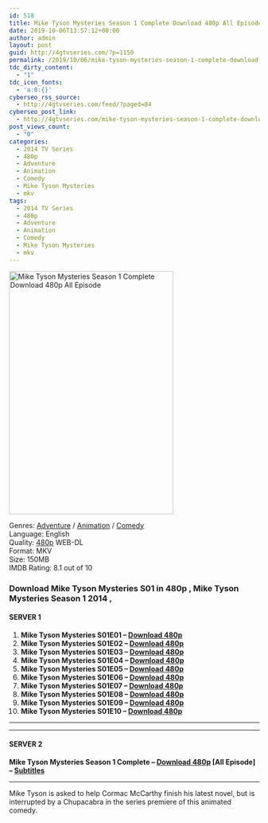 ```yaml
---
id: 518
title: Mike Tyson Mysteries Season 1 Complete Download 480p All Episode
date: 2019-10-06T13:57:12+00:00
author: admin
layout: post
guid: http://4gtvseries.com/?p=1150
permalink: /2019/10/06/mike-tyson-mysteries-season-1-complete-download-480p-all-episode-2/
tdc_dirty_content:
  - "1"
tdc_icon_fonts:
  - 'a:0:{}'
cyberseo_rss_source:
  - http://4gtvseries.com/feed/?paged=84
cyberseo_post_link:
  - http://4gtvseries.com/mike-tyson-mysteries-season-1-complete-download-480p-all-episode/
post_views_count:
  - "0"
categories:
  - 2014 TV Series
  - 480p
  - Adventure
  - Animation
  - Comedy
  - Mike Tyson Mysteries
  - mkv
tags:
  - 2014 TV Series
  - 480p
  - Adventure
  - Animation
  - Comedy
  - Mike Tyson Mysteries
  - mkv
---
```

<img loading="lazy" class="aligncenter" src="https://2.bp.blogspot.com/-8Iv5pSZiBsc/XZnydnSA67I/AAAAAAAAAX4/QLsdczjz_DIBrXVlmNqs13YhGyzK63pawCK4BGAYYCw/s1600/Mike%2BTyson%2BMysteries%2BSeason%2B1.jpg" alt="Mike Tyson Mysteries Season 1 Complete Download 480p All Episode" width="330" height="488" />

Genres: <a href="http://4gtvseries.com/tag/adventure/" data-wpel-link="internal">Adventure</a> / <a href="http://4gtvseries.com/tag/animation/" data-wpel-link="internal">Animation</a> / <a href="http://4gtvseries.com/tag/comedy/" data-wpel-link="internal">Comedy</a>  
Language: English  
Quality:&nbsp;<a href="http://4gtvseries.com/tag/480p/" data-wpel-link="internal">480p</a> WEB-DL  
Format: MKV  
Size: 150MB  
IMDB Rating: 8.1 out of 10

### **Download Mike Tyson Mysteries S01 in 480p , Mike Tyson Mysteries Season 1 2014 ,&nbsp;**

#### <span><strong>SERVER 1</strong></span>

  1. **Mike Tyson Mysteries S01E01 – <a href="http://slink.dl480p.xyz/sMDY9" data-wpel-link="external" target="_blank" rel="nofollow external noopener noreferrer" class="wpel-icon-left"><i class="wpel-icon fa fa-download" aria-hidden="true"></i>Download 480p</a>**
  2. **Mike Tyson Mysteries S01E02 – <a href="http://slink.dl480p.xyz/paCL8ic" data-wpel-link="external" target="_blank" rel="nofollow external noopener noreferrer" class="wpel-icon-left"><i class="wpel-icon fa fa-download" aria-hidden="true"></i>Download 480p</a>**
  3. **Mike Tyson Mysteries S01E03 – <a href="http://slink.dl480p.xyz/b0BE5ud" data-wpel-link="external" target="_blank" rel="nofollow external noopener noreferrer" class="wpel-icon-left"><i class="wpel-icon fa fa-download" aria-hidden="true"></i>Download 480p</a>**
  4. **Mike Tyson Mysteries S01E04 – <a href="http://slink.dl480p.xyz/ZIJymMA" data-wpel-link="external" target="_blank" rel="nofollow external noopener noreferrer" class="wpel-icon-left"><i class="wpel-icon fa fa-download" aria-hidden="true"></i>Download 480p</a>**
  5. **Mike Tyson Mysteries S01E05 – <a href="http://slink.dl480p.xyz/Pvkr1p" data-wpel-link="external" target="_blank" rel="nofollow external noopener noreferrer" class="wpel-icon-left"><i class="wpel-icon fa fa-download" aria-hidden="true"></i>Download 480p</a>**
  6. **Mike Tyson Mysteries S01E06 – <a href="http://slink.dl480p.xyz/UC4Qoc" data-wpel-link="external" target="_blank" rel="nofollow external noopener noreferrer" class="wpel-icon-left"><i class="wpel-icon fa fa-download" aria-hidden="true"></i>Download 480p</a>**
  7. **Mike Tyson Mysteries S01E07 – <a href="http://slink.dl480p.xyz/2AqVXa" data-wpel-link="external" target="_blank" rel="nofollow external noopener noreferrer" class="wpel-icon-left"><i class="wpel-icon fa fa-download" aria-hidden="true"></i>Download 480p</a>**
  8. **Mike Tyson Mysteries S01E08 – <a href="http://slink.dl480p.xyz/FR7G2" data-wpel-link="external" target="_blank" rel="nofollow external noopener noreferrer" class="wpel-icon-left"><i class="wpel-icon fa fa-download" aria-hidden="true"></i>Download 480p</a>**
  9. **Mike Tyson Mysteries S01E09 – <a href="http://slink.dl480p.xyz/QaMGfd" data-wpel-link="external" target="_blank" rel="nofollow external noopener noreferrer" class="wpel-icon-left"><i class="wpel-icon fa fa-download" aria-hidden="true"></i>Download 480p</a>**
 10. **Mike Tyson Mysteries S01E10 – <a href="http://slink.dl480p.xyz/N8SghfU" data-wpel-link="external" target="_blank" rel="nofollow external noopener noreferrer" class="wpel-icon-left"><i class="wpel-icon fa fa-download" aria-hidden="true"></i>Download 480p</a>**

* * *

* * *

#### <span><strong>SERVER 2</strong></span>

**Mike Tyson Mysteries Season 1 Complete – <a href="http://dl480p.xyz/921/" data-wpel-link="external" target="_blank" rel="nofollow external noopener noreferrer" class="wpel-icon-left"><i class="wpel-icon fa fa-download" aria-hidden="true"></i>Download 480p</a> [All Episode] – <a href="https://subscene.com/subtitles/mike-tyson-mysteries" data-wpel-link="external" target="_blank" rel="nofollow external noopener noreferrer" class="wpel-icon-left"><i class="wpel-icon fa fa-download" aria-hidden="true"></i>Subtitles</a>**

* * *

Mike Tyson is asked to help Cormac McCarthy finish his latest novel, but is interrupted by a Chupacabra in the series premiere of this animated comedy.

<div align="center">
</div>